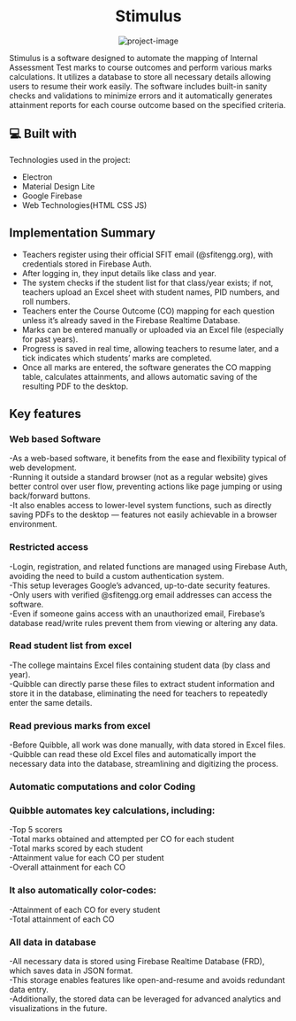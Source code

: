 <h1 align="center" id="title">Stimulus</h1>

<p align="center"><img src="https://socialify.git.ci/Rachit776/Stimulus/image?font=Rokkitt&amp;language=1&amp;name=1&amp;owner=1&amp;pattern=Solid&amp;theme=Dark" alt="project-image"></p>

<p id="description">Stimulus is a software designed to automate the mapping of Internal Assessment Test marks to course outcomes and perform various marks calculations. It utilizes a database to store all necessary details allowing users to resume their work easily. The software includes built-in sanity checks and validations to minimize errors and it automatically generates attainment reports for each course outcome based on the specified criteria.</p>

  
  
<h2>💻 Built with</h2>

Technologies used in the project:

*   Electron
*   Material Design Lite
*   Google Firebase
*   Web Technologies(HTML CSS JS)

<h2>Implementation Summary</h2>

*   Teachers register using their official SFIT email (@sfitengg.org), with credentials stored in Firebase Auth.
*   After logging in, they input details like class and year.
*   The system checks if the student list for that class/year exists; if not, teachers upload an Excel sheet with student names, PID numbers, and roll numbers.
*   Teachers enter the Course Outcome (CO) mapping for each question unless it’s already saved in the Firebase Realtime Database.
*   Marks can be entered manually or uploaded via an Excel file (especially for past years).
*   Progress is saved in real time, allowing teachers to resume later, and a tick indicates which students’ marks are completed.
*   Once all marks are entered, the software generates the CO mapping table, calculates attainments, and allows automatic saving of the resulting PDF to the desktop.

## Key features

### Web based Software
-As a web-based software, it benefits from the ease and flexibility typical of web development.<br>
-Running it outside a standard browser (not as a regular website) gives better control over user flow, preventing actions like page jumping or using back/forward buttons.<br>
-It also enables access to lower-level system functions, such as directly saving PDFs to the desktop — features not easily achievable in a browser environment.<br>

### Restricted access
-Login, registration, and related functions are managed using Firebase Auth, avoiding the need to build a custom authentication system.<br>
-This setup leverages Google’s advanced, up-to-date security features.<br>
-Only users with verified @sfitengg.org email addresses can access the software.<br>
-Even if someone gains access with an unauthorized email, Firebase’s database read/write rules prevent them from viewing or altering any data.<br>

### Read student list from excel
-The college maintains Excel files containing student data (by class and year).<br>
-Quibble can directly parse these files to extract student information and store it in the database, eliminating the need for teachers to repeatedly enter the same details.<br>

### Read previous marks from excel
-Before Quibble, all work was done manually, with data stored in Excel files.<br>
-Quibble can read these old Excel files and automatically import the necessary data into the database, streamlining and digitizing the process.<br>

### Automatic computations and color Coding

### Quibble automates key calculations, including:
-Top 5 scorers<br>
-Total marks obtained and attempted per CO for each student<br>
-Total marks scored by each student<br>
-Attainment value for each CO per student<br>
-Overall attainment for each CO<br>

### It also automatically color-codes:<br>
-Attainment of each CO for every student<br>
-Total attainment of each CO<br>

### All data in database
-All necessary data is stored using Firebase Realtime Database (FRD), which saves data in JSON format.<br>
-This storage enables features like open-and-resume and avoids redundant data entry.<br>
-Additionally, the stored data can be leveraged for advanced analytics and visualizations in the future.<br>
